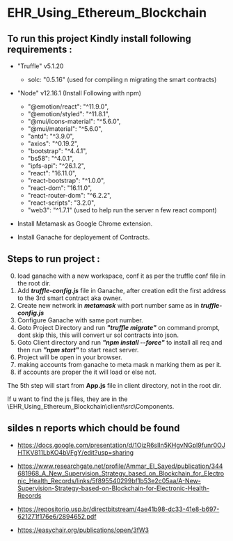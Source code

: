 # EHR_Using_Ethereum_Blockchain

## To run this project Kindly install following requirements :

* "Truffle" v5.1.20
    * solc: "0.5.16"
    (used for compiling n migrating the smart contracts)
* "Node" v12.16.1 (Install Following with npm)
    * "@emotion/react": "^11.9.0",
    * "@emotion/styled": "^11.8.1",
    * "@mui/icons-material": "^5.6.0",
    * "@mui/material": "^5.6.0",
    * "antd": "^3.9.0",
    * "axios": "^0.19.2",
    * "bootstrap": "^4.4.1",
    * "bs58": "^4.0.1",
    * "ipfs-api": "^26.1.2",
    * "react": "16.11.0",
    * "react-bootstrap": "^1.0.0",
    * "react-dom": "16.11.0",
    * "react-router-dom": "^6.2.2",
    * "react-scripts": "3.2.0",
    * "web3": "^1.7.1"
	(used to help run the server n few react compont)

* Install Metamask as Google Chrome extension.

* Install Ganache for deployement of Contracts.

## Steps to run project : 
0) load ganache with a new workspace, conf it as per the truffle conf file in the root dir.
1) Add ___truffle-config.js___ file in Ganache, after creation edit the first address to the 3rd smart contract aka owner.
2) Create new network in ___metamask___ with port number same as in ___truffle-config.js___
3) Configure Ganache with same port number.
4) Goto Project Directory and run ___"truffle migrate"___ on command prompt, dont skip this, this will convert ur sol contracts into json.
5) Goto Client directory and run ___"npm install --force"___ to install all req and then run ___"npm start"___ to start react server.
6) Project will be open in your browser.
7) making accounts from ganache to meta mask n marking them as per it.
8) if accounts are proper the it will load or else not.

The 5th step will start from __App.js__ file in client directory, not in the root dir.

If u want to find the js files, they are in the <drive in which u cloned it>\EHR_Using_Ethereum_Blockchain\client\src\Components.

## sildes n reports which chould be found

* https://docs.google.com/presentation/d/1OizR6slIn5KHgvNGpl9funr0OJHTKV811LbKO4bVFgY/edit?usp=sharing

* https://www.researchgate.net/profile/Ammar_El_Sayed/publication/344681968_A_New_Supervision_Strategy_based_on_Blockchain_for_Electronic_Health_Records/links/5f895540299bf1b53e2c05aa/A-New-Supervision-Strategy-based-on-Blockchain-for-Electronic-Health-Records

* https://repositorio.usp.br/directbitstream/4ae41b98-dc33-41e8-b697-621271f176e6/2894652.pdf

* https://easychair.org/publications/open/3fW3



